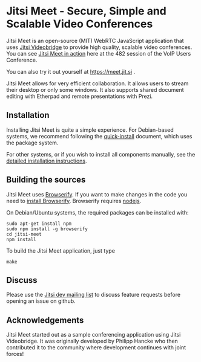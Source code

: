 Jitsi Meet - Secure, Simple and Scalable Video Conferences 
====
Jitsi Meet is an open-source (MIT) WebRTC JavaScript application that uses [Jitsi Videobridge](https://jitsi.org/videobridge) to provide high quality, scalable video conferences. You can see [Jitsi Meet in action](http://youtu.be/7vFUVClsNh0) here at the 482 session of the VoIP Users Conference.

You can also try it out yourself at https://meet.jit.si .

Jitsi Meet allows for very efficient collaboration. It allows users to stream their desktop or only some windows. It also supports shared document editing with Etherpad and remote presentations with Prezi. 

## Installation

Installing Jitsi Meet is quite a simple experience. For Debian-based systems, we recommend following the [quick-install](https://github.com/jitsi/jitsi-meet/blob/master/doc/quick-install.md) document, which uses the package system.

For other systems, or if you wish to install all components manually, see the [detailed installation instructions](https://github.com/jitsi/jitsi-meet/blob/master/doc/manual-install.md).

## Building the sources

Jitsi Meet uses [Browserify](http://browserify.org). If you want to make changes in the code you need to [install Browserify](http://browserify.org/#install). Browserify requires [nodejs](http://nodejs.org). 

On Debian/Ubuntu systems, the required packages can be installed with:
```
sudo apt-get install npm
sudo npm install -g browserify
cd jitsi-meet
npm install
```

To build the Jitsi Meet application, just type
```
make
```

## Discuss
Please use the [Jitsi dev mailing list](http://lists.jitsi.org/pipermail/dev/) to discuss feature requests before opening an issue on github. 

## Acknowledgements

Jitsi Meet started out as a sample conferencing application using Jitsi Videobridge. It was originally developed by Philipp Hancke who then contributed it to the community where development continues with joint forces! 
